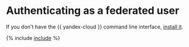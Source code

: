 # Authenticating as a federated user

If you don't have the {{ yandex-cloud }} command line interface, [install it](../install-cli.md).


{% include [include](../../../_includes/cli/auth-federated-user.md) %}

